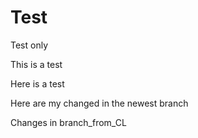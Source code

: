 # Test
Test only

This is a test

Here is a test


Here are my changed in the newest branch

Changes in branch_from_CL